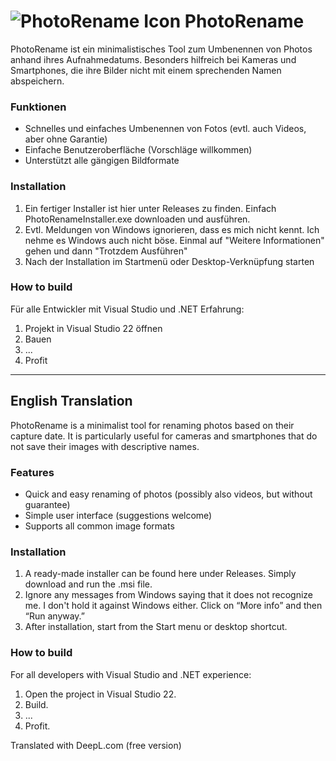 #  ![PhotoRename Icon](icon.ico) PhotoRename

PhotoRename ist ein minimalistisches Tool zum Umbenennen von Photos anhand ihres Aufnahmedatums.
Besonders hilfreich bei Kameras und Smartphones, die ihre Bilder nicht mit einem sprechenden Namen abspeichern.

### Funktionen

- Schnelles und einfaches Umbenennen von Fotos (evtl. auch Videos, aber ohne Garantie)
- Einfache Benutzeroberfläche (Vorschläge willkommen)
- Unterstützt alle gängigen Bildformate

### Installation

1. Ein fertiger Installer ist hier unter Releases zu finden. Einfach PhotoRenameInstaller.exe downloaden und ausführen.
2. Evtl. Meldungen von Windows ignorieren, dass es mich nicht kennt. Ich nehme es Windows auch nicht böse. Einmal auf "Weitere Informationen" gehen und dann "Trotzdem Ausführen"
3. Nach der Installation im Startmenü oder Desktop-Verknüpfung starten

### How to build
Für alle Entwickler mit Visual Studio und .NET Erfahrung:
1. Projekt in Visual Studio 22 öffnen
2. Bauen
3. ...
4. Profit

---
## English Translation

PhotoRename is a minimalist tool for renaming photos based on their capture date.
It is particularly useful for cameras and smartphones that do not save their images with descriptive names.

### Features

- Quick and easy renaming of photos (possibly also videos, but without guarantee)
- Simple user interface (suggestions welcome)
- Supports all common image formats

### Installation

1. A ready-made installer can be found here under Releases. Simply download and run the .msi file.
2. Ignore any messages from Windows saying that it does not recognize me. I don't hold it against Windows either. Click on “More info” and then “Run anyway.”
3. After installation, start from the Start menu or desktop shortcut.

### How to build
For all developers with Visual Studio and .NET experience:
1. Open the project in Visual Studio 22.
2. Build.
3. ...
4. Profit.

Translated with DeepL.com (free version)
